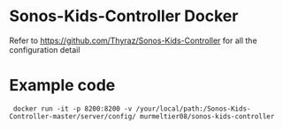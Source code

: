 # Sonos-Kids-Controller Docker 
Refer to https://github.com/Thyraz/Sonos-Kids-Controller for all the configuration detail
# Example code
```
 docker run -it -p 8200:8200 -v /your/local/path:/Sonos-Kids-Controller-master/server/config/ murmeltier08/sonos-kids-controller 
```
